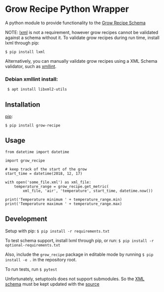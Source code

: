 # Grow Recipe Python Wrapper

A python module to provide functionality to the [Grow Recipe Schema](https://github.com/njason/grow-recipe-schema)

NOTE: [lxml](https://lxml.de/) is not a requirement, however grow recipes cannot be validated against a schema without it. To validate grow recipes during run time, install lxml through pip:

`$ pip install lxml`

Alternatively, you can manually validate grow recipes using a XML Schema validator, such as [xmllint](http://xmlsoft.org/xmllint.html).

### Debian xmllint install:
` $ apt install libxml2-utils`


## Installation

[pip](https://pip.pypa.io/en/stable/):

`$ pip install grow-recipe`


## Usage

```
from datetime import datetime

import grow_recipe

# keep track of the start of the grow
start_time = datetime(2018, 12, 17)

with open('some_file.xml') as xml_file:
    temperature_range = grow_recipe.get_metric(
        xml_file, 'air', 'temperature', start_time, datetime.now())

print('Temperature minimum ' + temperature_range.min)
print('Temperature maximum ' + temperature_range.max)
```


## Development

Setup with pip:
`$ pip install -r requirements.txt`

To test schema support, install lxml through pip, or run:
`$ pip install -r optional-requirements.txt`

Also, include the `grow_recipe` package in editable mode by running `$ pip install -e .` in the repository root.

To run tests, run `$ pytest`

Unfortunately, setuptools does not support submodules. So the [XML schema](grow_recipe/grow-recipe.xsd) must be kept updated with the [source](https://github.com/njason/grow-recipe-schema/blob/master/grow-recipe.xsd)
